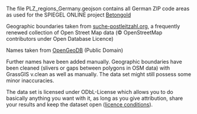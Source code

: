 The file PLZ_regions_Germany.geojson contains all German ZIP code areas as used for the SPIEGEL ONLINE project [Betongold](http://www.spiegel.de/betongold)

Geographic boundaries taken from [suche-postleitzahl.org](http://www.suche-postleitzahl.org/downloads), a frequently renewed collection of Open Street Map data (© OpenStreetMap contributors under Open Database Licence)

Names taken from [OpenGeoDB](http://opengeodb.org/wiki/OpenGeoDB_Downloads) (Public Domain)

Further names have been added manually. Geographic boundaries have been cleaned (slivers or gaps between polygons in OSM data) with GrassGIS v.clean as well as manually. The data set might still possess some minor inaccuracies.

The data set is licensed under ODbL-License which allows you to do basically anything you want with it, as long as you give attribution, share your results and keep the dataset open ([licence conditions](http://opendatacommons.org/licenses/odbl/summary/)).
